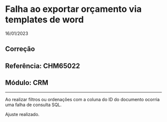 # Falha ao exportar orçamento via templates de word
16/01/2023
## Correção
## Referência: CHM65022
## Módulo: CRM
***

Ao realizar filtros ou ordenações com a coluna do ID do documento ocorria uma falha de consulta SQL.

Ajuste realizado.